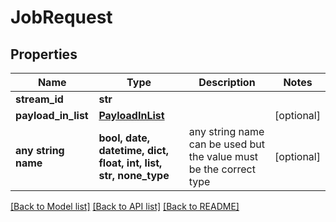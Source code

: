# JobRequest


## Properties
Name | Type | Description | Notes
------------ | ------------- | ------------- | -------------
**stream_id** | **str** |  | 
**payload_in_list** | [**PayloadInList**](PayloadInList.md) |  | [optional] 
**any string name** | **bool, date, datetime, dict, float, int, list, str, none_type** | any string name can be used but the value must be the correct type | [optional]

[[Back to Model list]](../README.md#documentation-for-models) [[Back to API list]](../README.md#documentation-for-api-endpoints) [[Back to README]](../README.md)


